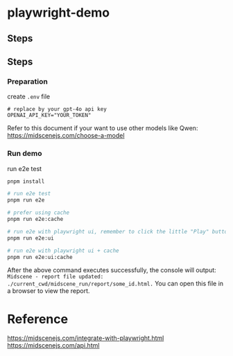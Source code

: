 # playwright-demo

## Steps

## Steps

### Preparation

create `.env` file

```shell
# replace by your gpt-4o api key
OPENAI_API_KEY="YOUR_TOKEN"
```

Refer to this document if your want to use other models like Qwen: https://midscenejs.com/choose-a-model

### Run demo

run e2e test

```bash
pnpm install

# run e2e test
pnpm run e2e

# prefer using cache
pnpm run e2e:cache

# run e2e with playwright ui, remember to click the little "Play" button on the upper-left corner
pnpm run e2e:ui

# run e2e with playwright ui + cache
pnpm run e2e:ui:cache
```

After the above command executes successfully, the console will output: `Midscene - report file updated: ./current_cwd/midscene_run/report/some_id.html.` You can open this file in a browser to view the report.

# Reference 

https://midscenejs.com/integrate-with-playwright.html
https://midscenejs.com/api.html
